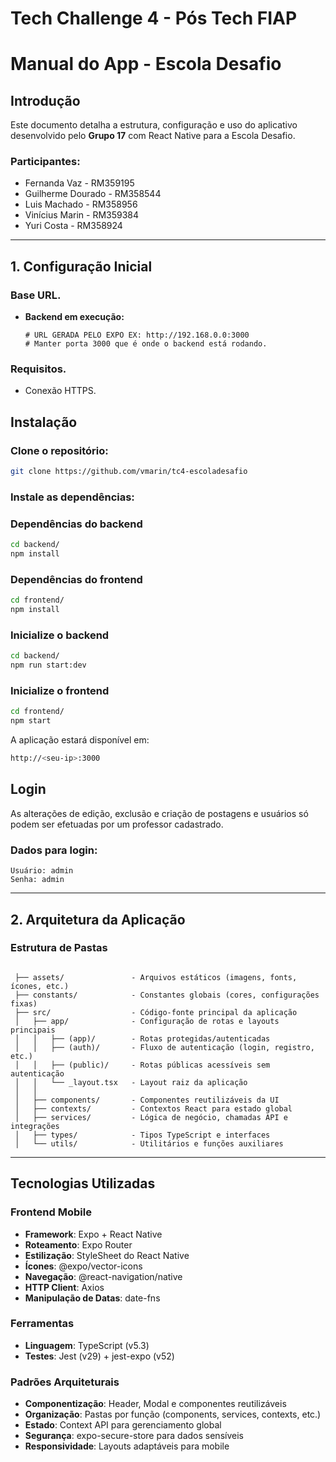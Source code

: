 # Tech Challenge 4 - Pós Tech FIAP

# Manual do App - Escola Desafio

## Introdução

Este documento detalha a estrutura, configuração e uso do aplicativo desenvolvido pelo **Grupo 17** com React Native para a Escola Desafio.

### Participantes:

- Fernanda Vaz - RM359195
- Guilherme Dourado - RM358544
- Luis Machado - RM358956
- Vinícius Marin - RM359384
- Yuri Costa - RM358924

---

## 1. Configuração Inicial

### Base URL.

- **Backend em execução:**
  ```
  # URL GERADA PELO EXPO EX: http://192.168.0.0:3000
  # Manter porta 3000 que é onde o backend está rodando.
  ```

### Requisitos.

- Conexão HTTPS.

## Instalação

### Clone o repositório:

```bash
git clone https://github.com/vmarin/tc4-escoladesafio
```

### Instale as dependências:

### Dependências do backend

```bash
cd backend/
npm install
```

### Dependências do frontend

```bash
cd frontend/
npm install
```

### Inicialize o backend

```bash
cd backend/
npm run start:dev
```

### Inicialize o frontend

```bash
cd frontend/
npm start
```

A aplicação estará disponível em:

```bash
http://<seu-ip>:3000
```

## Login

As alterações de edição, exclusão e criação de postagens e usuários só podem ser efetuadas por um professor cadastrado.

### Dados para login:

```
Usuário: admin
Senha: admin
```

---

## 2. Arquitetura da Aplicação

### Estrutura de Pastas

```plaintext

 ├── assets/               - Arquivos estáticos (imagens, fonts, ícones, etc.)
 ├── constants/            - Constantes globais (cores, configurações fixas)
 ├── src/                  - Código-fonte principal da aplicação
 │   ├── app/              - Configuração de rotas e layouts principais
 │   │   ├── (app)/        - Rotas protegidas/autenticadas
 │   │   ├── (auth)/       - Fluxo de autenticação (login, registro, etc.)
 │   │   ├── (public)/     - Rotas públicas acessíveis sem autenticação
 │   │   └── _layout.tsx   - Layout raiz da aplicação
 │   │
 │   ├── components/       - Componentes reutilizáveis da UI
 │   ├── contexts/         - Contextos React para estado global
 │   ├── services/         - Lógica de negócio, chamadas API e integrações
 │   ├── types/            - Tipos TypeScript e interfaces
 │   └── utils/            - Utilitários e funções auxiliares

```

---

## Tecnologias Utilizadas

### Frontend Mobile

- **Framework**: Expo + React Native
- **Roteamento**: Expo Router
- **Estilização**: StyleSheet do React Native
- **Ícones**: @expo/vector-icons
- **Navegação**: @react-navigation/native
- **HTTP Client**: Axios
- **Manipulação de Datas**: date-fns

### Ferramentas

- **Linguagem**: TypeScript (v5.3)
- **Testes**: Jest (v29) + jest-expo (v52)

### Padrões Arquiteturais

- **Componentização**: Header, Modal e componentes reutilizáveis
- **Organização**: Pastas por função (components, services, contexts, etc.)
- **Estado**: Context API para gerenciamento global
- **Segurança**: expo-secure-store para dados sensíveis
- **Responsividade**: Layouts adaptáveis para mobile
